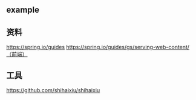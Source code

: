 ## example
## 资料
https://spring.io/guides
https://spring.io/guides/gs/serving-web-content/（前端）


## 工具
https://github.com/shihaixiu/shihaixiu